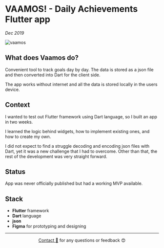 # VAAMOS! - Daily Achievements Flutter app

_Dec 2019_

![vaamos](./assets/vaamos.png)

## What does Vaamos do?

Convenient tool to track goals day by day.
The data is stored as a json file and then converted into Dart for the client side.

The app works without internet and all the data is stored locally in the users device.

## Context

I wanted to test out Flutter framework using Dart language, so I built an app in two weeks.

I learned the logic behind widgets, how to implement existing ones, and how to create my own.

I did not expect to find a struggle decoding and encoding json files with Dart, yet it was a new challenge that I had to overcome. Other than that, the rest of the development was very straight forward.

## Status

App was never officially published but had a working MVP available.

## Stack

- **Flutter** framework
- **Dart** language
- **json**
- **Figma** for prototyping and designing

---
  
<div style="text-align: center;">

[Contact 🐨](docs/aboutLy.md) for any questions or feedback 😍 

</div>